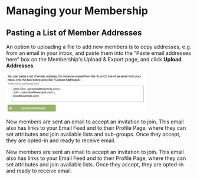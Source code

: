 # Managing your Membership

<span id="gv-2members-11membersAdd"></span>
## Pasting a List of Member Addresses

An option to uploading a file to add new members is to copy addresses, e.g. from an email in your inbox, and paste them into the “Paste email addresses here” box on the Membership's Upload & Export page, and click **Upload Addresses**.

<img src="/docimages/addmem-paste.png" width="75%">

<span class="sub">
  
New members are sent an email to accept an invitation to join.  This email also has links to your Email Feed and to their Profile Page, where they can set attributes and join available lists and sub-groups. Once they accept, they are opted-in and ready to receive email.
  
</span> <!-- sub -->

<span class="free">
  
New members are sent an email to accept an invitation to join.  This email also has links to your Email Feed and to their Profile Page, where they can set attributes and join available lists. Once they accept, they are opted-in and ready to receive email.

</span> <!-- free -->
